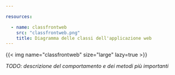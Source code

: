 ```yaml
---

resources:

  - name: classfrontweb
    src: "classfrontweb.png"
    title: Diagramma delle classi dell'applicazione web
---
```


{{< img name="classfrontweb" size="large" lazy=true >}}

*TODO: descrizione del comportamento e dei metodi più importanti*